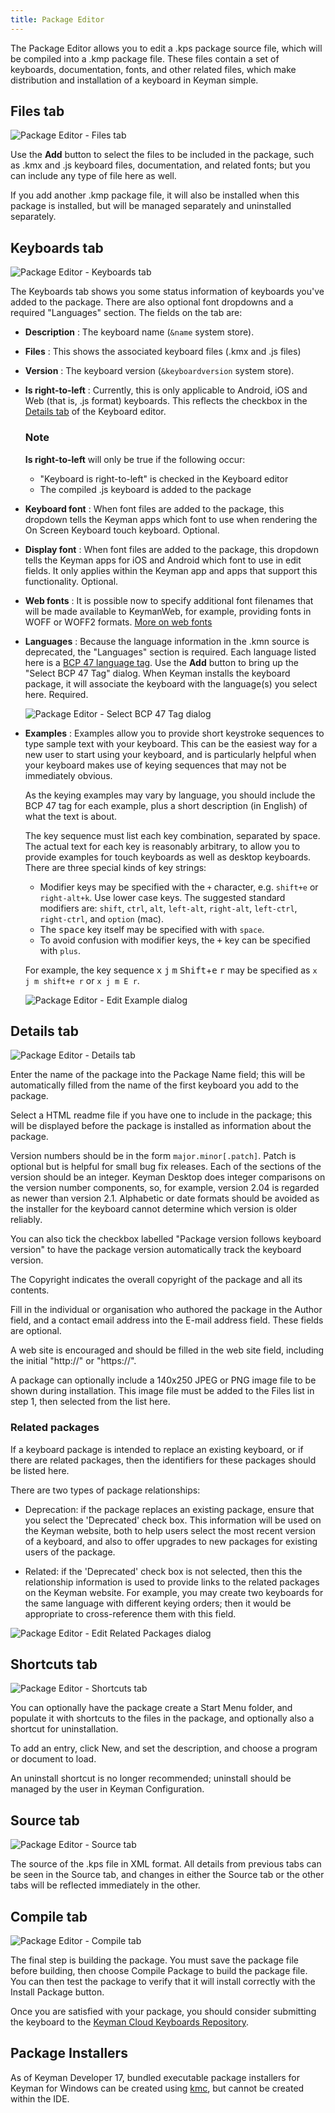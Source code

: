 ```yaml
---
title: Package Editor
---
```


The Package Editor allows you to edit a .kps package source file, which will be
compiled into a .kmp package file. These files contain a set of keyboards,
documentation, fonts, and other related files, which make distribution and
installation of a keyboard in Keyman simple.

## Files tab

![Package Editor - Files tab](/cdn/dev/img/developer/170/ui/frmPackageEditor_Files.png)

Use the **Add** button to select the files to be included in the package, such
as .kmx and .js keyboard files, documentation, and related fonts; but you can
include any type of file here as well.

If you add another .kmp package file, it will also be installed when this
package is installed, but will be managed separately and uninstalled separately.

## Keyboards tab

![Package Editor - Keyboards tab](/cdn/dev/img/developer/170/ui/frmPackageEditor_Keyboards.png)

The Keyboards tab shows you some status information of keyboards you've added to
the package. There are also optional font dropdowns and a required "Languages"
section. The fields on the tab are:

* **Description**
: The keyboard name (`&name` system store).

* **Files**
: This shows the associated keyboard files (.kmx and .js files)

* **Version**
: The keyboard version (`&keyboardversion` system store).

* **Is right-to-left**
: Currently, this is only applicable to Android, iOS and Web (that is, .js
  format) keyboards. This reflects the checkbox in the [Details
  tab](./keyboard-editor#details-fields) of the Keyboard editor.

  ### Note

  **Is right-to-left** will only be true if the following occur:

  * "Keyboard is right-to-left" is checked in the Keyboard editor
  * The compiled .js keyboard is added to the package

* **Keyboard font**
: When font files are added to the package, this dropdown tells the Keyman apps
  which font to use when rendering the On Screen Keyboard touch keyboard.
  Optional.

* **Display font**
: When font files are added to the package, this dropdown tells the Keyman apps
  for iOS and Android which font to use in edit fields. It only applies within
  the Keyman app and apps that support this functionality. Optional.

* **Web fonts**
: It is possible now to specify additional font filenames that will be made
  available to KeymanWeb, for example, providing fonts in WOFF or WOFF2 formats.
  [More on web fonts](select-web-fonts)

* **Languages**
: Because the language information in the .kmn source is deprecated, the
  "Languages" section is required. Each language listed here is a [BCP 47 language
  tag](../reference/bcp-47). Use the **Add** button to
  bring up the "Select BCP 47 Tag" dialog. When Keyman installs the keyboard
  package, it will associate the keyboard with the language(s) you select here.
  Required.

  ![Package Editor - Select BCP 47 Tag dialog](/cdn/dev/img/developer/170/ui/frmPackageEditor_Select_BCP_47_Tag.png)

* **Examples**
: Examples allow you to provide short keystroke sequences to type sample text
  with your keyboard. This can be the easiest way for a new user to start using
  your keyboard, and is particularly helpful when your keyboard makes use of
  keying sequences that may not be immediately obvious.

  As the keying examples may vary by language, you should include the BCP 47 tag
  for each example, plus a short description (in English) of what the text is
  about.

  The key sequence must list each key combination, separated by space. The
  actual text for each key is reasonably arbitrary, to allow you to provide
  examples for touch keyboards as well as desktop keyboards. There are three
  special kinds of key strings:
  * Modifier keys may be specified with the `+` character, e.g. `shift+e` or `right-alt+k`. Use lower case keys. The suggested standard modifiers are: `shift`, `ctrl`, `alt`, `left-alt`, `right-alt`, `left-ctrl`, `right-ctrl`, and `option` (mac).
  * The <kbd>space</kbd> key itself may be specified with with `space`.
  * To avoid confusion with modifier keys, the <kbd>+</kbd> key can be specified with `plus`.

  For example, the key sequence <kbd>x</kbd> <kbd>j</kbd> <kbd>m</kbd> <kbd>Shift</kbd>+<kbd>e</kbd> <kbd>r</kbd> may be specified as `x j m shift+e r` or `x j m E r`.

  ![Package Editor - Edit Example dialog](/cdn/dev/img/developer/170/ui/frmPackageEditor_EditExample.png)

## Details tab

![Package Editor - Details tab](/cdn/dev/img/developer/170/ui/frmPackageEditor_Details.png)

Enter the name of the package into the Package Name field; this will be
automatically filled from the name of the first keyboard you add to the package.

Select a HTML readme file if you have one to include in the package; this will
be displayed before the package is installed as information about the package.

Version numbers should be in the form `major.minor[.patch]`. Patch is optional
but is helpful for small bug fix releases. Each of the sections of the version
should be an integer. Keyman Desktop does integer comparisons on the version
number components, so, for example, version 2.04 is regarded as newer than
version 2.1\. Alphabetic or date formats should be avoided as the installer for
the keyboard cannot determine which version is older reliably.

You can also tick the checkbox labelled "Package version follows keyboard
version" to have the package version automatically track the keyboard version.

The Copyright indicates the overall copyright of the package and all its
contents.

Fill in the individual or organisation who authored the package in the Author
field, and a contact email address into the E-mail address field. These fields
are optional.

A web site is encouraged and should be filled in the web site field, including
the initial "http://" or "https://".

A package can optionally include a 140x250 JPEG or PNG image file to be shown
during installation. This image file must be added to the Files list in step 1,
then selected from the list here.

### Related packages

If a keyboard package is intended to replace an existing keyboard, or if there
are related packages, then the identifiers for these packages should be listed
here.

There are two types of package relationships:

* Deprecation: if the package replaces an existing package, ensure that you
  select the 'Deprecated' check box. This information will be used on the Keyman
  website, both to help users select the most recent version of a keyboard, and
  also to offer upgrades to new packages for existing users of the package.

* Related: if the 'Deprecated' check box is not selected, then this the
  relationship information is used to provide links to the related packages on
  the Keyman website. For example, you may create two keyboards for the same
  language with different keying orders; then it would be appropriate to 
  cross-reference them with this field.

![Package Editor - Edit Related Packages dialog](/cdn/dev/img/developer/170/ui/frmPackageEditor_EditRelatedPackage.png)

## Shortcuts tab

![Package Editor - Shortcuts tab](/cdn/dev/img/developer/170/ui/frmPackageEditor_Shortcuts.png)

You can optionally have the package create a Start Menu folder, and populate it
with shortcuts to the files in the package, and optionally also a shortcut for
uninstallation.

To add an entry, click New, and set the description, and choose a program or
document to load.

An uninstall shortcut is no longer recommended; uninstall should be managed by
the user in Keyman Configuration.

## Source tab

![Package Editor - Source tab](/cdn/dev/img/developer/170/ui/frmPackageEditor_Source.png)

The source of the .kps file in XML format. All details from previous tabs can be
seen in the Source tab, and changes in either the Source tab or the other tabs
will be reflected immediately in the other.

## Compile tab

![Package Editor - Compile tab](/cdn/dev/img/developer/170/ui/frmPackageEditor_Build.png)

The final step is building the package. You must save the package file before
building, then choose Compile Package to build the package file. You can then
test the package to verify that it will install correctly with the Install
Package button.

Once you are satisfied with your package, you should consider submitting the
keyboard to the [Keyman Cloud Keyboards Repository](/developer/keyboards/).

## Package Installers

As of Keyman Developer 17, bundled executable package installers for Keyman for
Windows can be created using [kmc](kmc), but cannot be created within the IDE.
